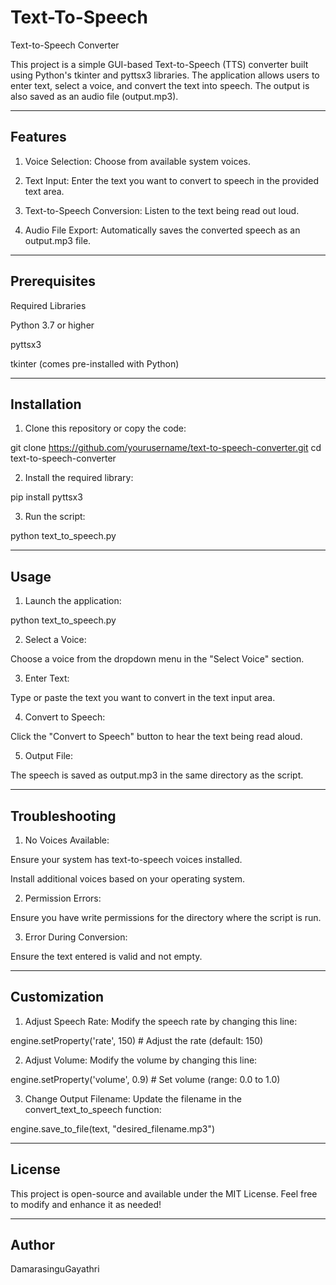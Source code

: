 # Text-To-Speech 
Text-to-Speech Converter

This project is a simple GUI-based Text-to-Speech (TTS) converter built using Python's tkinter and pyttsx3 libraries. The application allows users to enter text, select a voice, and convert the text into speech. The output is also saved as an audio file (output.mp3).


---

## Features

1. Voice Selection: Choose from available system voices.


2. Text Input: Enter the text you want to convert to speech in the provided text area.


3. Text-to-Speech Conversion: Listen to the text being read out loud.


4. Audio File Export: Automatically saves the converted speech as an output.mp3 file.




---

## Prerequisites

Required Libraries

Python 3.7 or higher

pyttsx3

tkinter (comes pre-installed with Python)



---

## Installation

1. Clone this repository or copy the code:

git clone https://github.com/yourusername/text-to-speech-converter.git
cd text-to-speech-converter


2. Install the required library:

pip install pyttsx3


3. Run the script:

python text_to_speech.py




---

## Usage

1. Launch the application:

python text_to_speech.py


2. Select a Voice:

Choose a voice from the dropdown menu in the "Select Voice" section.



3. Enter Text:

Type or paste the text you want to convert in the text input area.



4. Convert to Speech:

Click the "Convert to Speech" button to hear the text being read aloud.



5. Output File:

The speech is saved as output.mp3 in the same directory as the script.





---

## Troubleshooting

1. No Voices Available:

Ensure your system has text-to-speech voices installed.

Install additional voices based on your operating system.



2. Permission Errors:

Ensure you have write permissions for the directory where the script is run.



3. Error During Conversion:

Ensure the text entered is valid and not empty.





---

## Customization

1. Adjust Speech Rate: Modify the speech rate by changing this line:

engine.setProperty('rate', 150)  # Adjust the rate (default: 150)


2. Adjust Volume: Modify the volume by changing this line:

engine.setProperty('volume', 0.9)  # Set volume (range: 0.0 to 1.0)


3. Change Output Filename: Update the filename in the convert_text_to_speech function:

engine.save_to_file(text, "desired_filename.mp3")




---

## License

This project is open-source and available under the MIT License. Feel free to modify and enhance it as needed!


---

## Author
  DamarasinguGayathri


